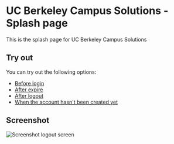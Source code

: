 # UC Berkeley Campus Solutions - Splash page

This is the splash page for UC Berkeley Campus Solutions

## Try out

You can try out the following options:

* [Before login](http://christianv.github.io/sis-splash/uc_splash.html)
* [After expire](http://christianv.github.io/sis-splash/uc_splash.html?cmd=expire)
* [After logout](http://christianv.github.io/sis-splash/uc_splash.html?cmd=logout)
* [When the account hasn't been created yet](http://christianv.github.io/sis-splash/uc_splash.html?errorCode=105)

## Screenshot

![Screenshot logout screen](http://f.cl.ly/items/1C3T0P3L2D1E2S1I3Y1B/Screen%20Shot%202015-01-22%20at%202.47.33%20PM.png)
